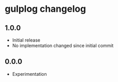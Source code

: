# gulplog changelog

## 1.0.0

- Initial release
- No implementation changed since initial commit

## 0.0.0

- Experimentation
